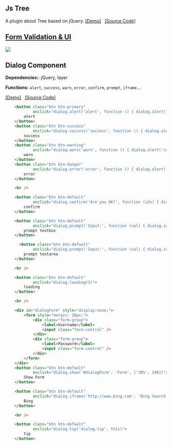 ## Js Tree

A plugin about Tree based on jQuery.
[[Demo]](http://bndy.net/html/jquery.btree/index.html) &nbsp; [[Source Code]](https://github.com/BndyNet/jslib/blob/master/src/jquery.btree/jquery.bTree.js)

## [Form Validation & UI](https://github.com/BndyNet/jslib)

![](http://bndy.net/html/images/demo_form.png)

## Dialog Component

**Dependencies:**: jQuery, layer

**Functions:** `alert`, `success`, `warn`, `error`, `confirm`, `prompt`, `iframe`...
 
[[Demo]](http://bndy.net/html/demo_dialog.html) &nbsp; [[Source Code]](https://github.com/BndyNet/jslib/blob/master/src/js/dialog.coffee)

```html
    <button class="btn btn-primary"
            onclick="dialog.alert('alert', function () { dialog.alert('callback'); })">
        alert
    </button>
    <button class="btn btn-success"
            onclick="dialog.success('success', function () { dialog.alert('callback'); })">
        success
    </button>
    <button class="btn btn-warning"
            onclick="dialog.warn('warn', function () { dialog.alert('callback'); })">
        warn
    </button>
    <button class="btn btn-danger"
            onclick="dialog.error('error', function () { dialog.alert('callback'); })">
        error
    </button>

    <hr />

    <button class="btn btn-default"
            onclick="dialog.confirm('Are you OK?', function (idx) { dialog.success('Yes: ' + idx)}, function (idx) { dialog.alert('No: ' + idx) })">
        confirm
    </button>

    <button class="btn btn-default"
            onclick="dialog.prompt('Input:', function (val) { dialog.success('value: ' + val)}, 1)">
        prompt textbox
    </button>

      <button class="btn btn-default"
            onclick="dialog.prompt('Input:', function (val) { dialog.success('value: ' + val)}, 2)">
        prompt textarea
    </button>

    <hr />

    <button class="btn btn-default"
            onclick="dialog.loading(3)">
        loading
    </button>

    <hr />

    <div id="dialogForm" style="display:none;">
        <form style="margin: 20px;">
            <div class="form-group">
                <label>Username</label>
                <input class="form-control" />
            </div>
            <div class="form-group">
                <label>Password</label>
                <input class="form-control" />
            </div>
        </form>
    </div>
    <button class="btn btn-default"
            onclick="dialog.show('#dialogForm', 'Form', ['30%', 248])">
        Show Form
    </button>

    <button class="btn btn-default"
            onclick="dialog.iframe('http://www.bing.com', 'Bing Search', ['80%', '80%'])">
        Bing
    </button>

    <hr />

    <button class="btn btn-default"
            onclick="dialog.tip('dialog.tip', this)">
        tip
    </button>
```
